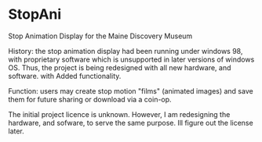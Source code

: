 StopAni
=======

Stop Animation Display for the Maine Discovery Museum

History:  the stop animation display had been running under windows 98, with proprietary software which is unsupported in 
          later versions of windows OS. Thus, the project is being redesigned with all new hardware, and software. with 
          Added functionality. 
         
Function: users may create stop motion "films" (animated images) and save them for future sharing or download via a coin-op.        

The initial project licence is unknown. However, I am redesigning the hardware, and sofware, to serve the same purpose. Ill figure out the license later.

